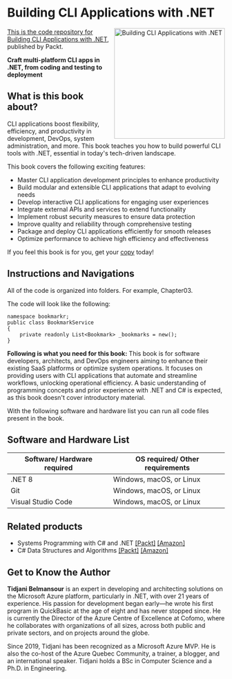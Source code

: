 # Building CLI Applications with .NET

<a href="https://www.packtpub.com/en-in/product/building-cli-applications-with-net-9781835882757"> <img src="	https://content.packt.com/_/image/xxlarge/B22400/cover_image.jpg" alt="Building CLI Applications with .NET" itemprop="url" height="256px" align="right">

This is the code repository for [Building CLI Applications with .NET](https://www.packtpub.com/en-in/product/building-cli-applications-with-net-9781835882757), published by Packt.

**Craft multi-platform CLI apps in .NET, from coding and testing to deployment**

## What is this book about?
CLI applications boost flexibility, efficiency, and productivity in development, DevOps, system administration, and more. This book teaches you how to build powerful CLI tools with .NET, essential in today's tech-driven landscape.

This book covers the following exciting features:
* Master CLI application development principles to enhance productivity
* Build modular and extensible CLI applications that adapt to evolving needs
* Develop interactive CLI applications for engaging user experiences
* Integrate external APIs and services to extend functionality
* Implement robust security measures to ensure data protection
* Improve quality and reliability through comprehensive testing
* Package and deploy CLI applications efficiently for smooth releases
* Optimize performance to achieve high efficiency and effectiveness

If you feel this book is for you, get your [copy](https://a.co/d/hDCgecS) today!

## Instructions and Navigations

All of the code is organized into folders. For example, Chapter03.

The code will look like the following:

```
namespace bookmarkr;
public class BookmarkService
{
    private readonly List<Bookmark> _bookmarks = new();
}
```

**Following is what you need for this book:**
This book is for software developers, architects, and DevOps engineers aiming to enhance their existing SaaS platforms or optimize system operations. It focuses on providing users with CLI applications that automate and streamline workflows, unlocking operational efficiency. A basic understanding of programming concepts and prior experience with .NET and C# is expected, as this book doesn't cover introductory material.

With the following software and hardware list you can run all code files present in the book.

## Software and Hardware List
| Software/ Hardware required | OS required/ Other requirements |
| ------------------------------------ | ----------------------------------- |
| .NET 8 | Windows, macOS, or Linux |
| Git | Windows, macOS, or Linux |
| Visual Studio Code | Windows, macOS, or Linux |

## Related products
* Systems Programming with C# and .NET [[Packt]](https://www.packtpub.com/en-us/product/systems-programming-with-c-and-net-9781835083284) [[Amazon]](https://a.co/d/ims28Wo)
* C# Data Structures and Algorithms [[Packt]](https://www.packtpub.com/en-us/product/c-data-structures-and-algorithms-9781803238821) [[Amazon]](https://a.co/d/fHedC7c)

## Get to Know the Author
**Tidjani Belmansour** is an expert in developing and architecting solutions on the Microsoft Azure platform, particularly in .NET, with over 21 years of experience. His passion for development began early—he wrote his first program in QuickBasic at the age of eight and has never stopped since. He is currently the Director of the Azure Centre of Excellence at Cofomo, where he collaborates with organizations of all sizes, across both public and private sectors, and on projects around the globe.

Since 2019, Tidjani has been recognized as a Microsoft Azure MVP. He is also the co-host of the Azure Quebec Community, a trainer, a blogger, and an international speaker. Tidjani holds a BSc in Computer Science and a Ph.D. in Engineering.






